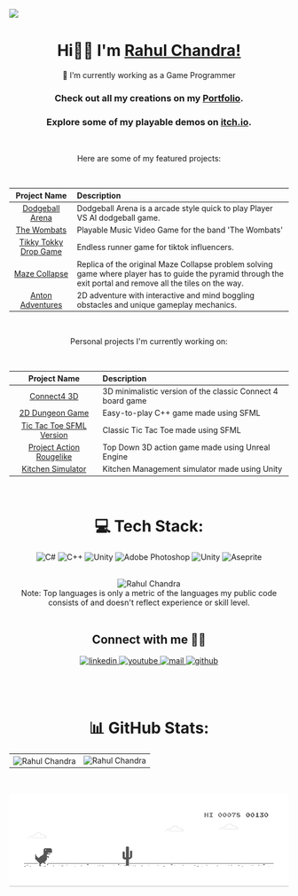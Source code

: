 

![](https://hit.yhype.me/github/profile?user_id=77713888)

<div align="center">


#   Hi👋🏻 I'm <a href="https://www.linkedin.com/in/chandra-rahul-99c/" target="_blank"> Rahul Chandra! </a> 
🔭 I’m currently working as a Game Programmer<br>
<div align="justify">
 

</div> 
 
### Check out all my creations on my [Portfolio](https://www.rahulchandraportfolio.com/). 
  
  ### Explore some of my playable demos on [itch.io](https://rahul-chandra.itch.io/). 
 
 <br>
 
 
 Here are some of my featured projects:
 
<br>

| Project Name      | Description | 
| :---:        |    :----   |  
| [Dodgeball Arena](https://github.com/RahulChandra99/Dodgeball-Arena)     | Dodgeball Arena is a arcade style quick to play Player VS AI dodgeball game. 
| [The Wombats](https://github.com/RahulChandra99/The-Wombats-Official-Game)   | Playable Music Video Game for the band 'The Wombats'
| [Tikky Tokky Drop Game](https://github.com/RahulChandra99/TikkyTokkyDropGame)     | Endless runner game for tiktok influencers.
| [Maze Collapse](https://github.com/RahulChandra99/Maze-Collapse)     | Replica of the original Maze Collapse problem solving game where player has to guide the pyramid through the exit portal and remove all the tiles on the way. 
| [Anton Adventures](https://github.com/RahulChandra99/Anton-Adventures)     | 2D adventure with interactive and mind boggling obstacles and unique gameplay mechanics.

 

<br/>
 
Personal projects I'm currently working on:
 
<br>

| Project Name      | Description | 
| :---:        |    :----   |  
| [Connect4 3D](https://github.com/RahulChandra99/ConnectFour3D)     | 3D minimalistic version of the classic Connect 4 board game 
| [2D Dungeon Game](https://github.com/RahulChandra99/2D-Dungeon-Game)   | Easy-to-play C++ game made using SFML
| [Tic Tac Toe SFML Version](https://github.com/RahulChandra99/Tic-Tac-Toe-SFML)     | Classic Tic Tac Toe made using SFML
| [Project Action Rougelike](https://github.com/RahulChandra99/ProjectActionRougelike)     | Top Down 3D action game made using Unreal Engine 
| [Kitchen Simulator](https://github.com/RahulChandra99/KitchenSim)     | Kitchen Management simulator made using Unity

 

<br/>
 

<!-- ## Skill Set 

<img style="margin: 10px" src="https://profilinator.rishav.dev/skills-assets/cplusplus-original.svg" alt="C++" height="50" />    <img style="margin: 10px" src="https://profilinator.rishav.dev/skills-assets/csharp-original.svg" alt="C#" height="50" />    <img style="margin: 10px" src="https://profilinator.rishav.dev/skills-assets/unity.png" alt="Unity" height="50" />    <img style="margin: 10px" src="https://profilinator.rishav.dev/skills-assets/photoshop-plain.svg" alt="Photoshop" height="50" />    <img style="margin: 10px" src="https://profilinator.rishav.dev/skills-assets/blender_community_badge_white.svg" alt="Blender" height="50" />  

<br/>   -->
 
   # 💻 Tech Stack:
![C#](https://img.shields.io/badge/c%23-%23239120.svg?style=for-the-badge&logo=c-sharp&logoColor=white) ![C++](https://img.shields.io/badge/c++-%2300599C.svg?style=for-the-badge&logo=c%2B%2B&logoColor=white) ![Unity](https://img.shields.io/badge/unity-FFFFFF?style=for-the-badge&logo=unity&logoColor=black)
 ![Adobe Photoshop](https://img.shields.io/badge/adobephotoshop-%2331A8FF.svg?style=for-the-badge&logo=adobephotoshop&logoColor=white)
 ![Unity](https://img.shields.io/badge/unrealengine-000000?style=for-the-badge&logo=unrealengine&logoColor=white) ![Aseprite](https://img.shields.io/badge/Aseprite-FFFFFF?style=for-the-badge&logo=Aseprite&logoColor=#7D929E)
 
 <br>
 <img src="https://github-readme-stats.vercel.app/api/top-langs/?username=rahulchandra99&theme=radical&hide_border=false&include_all_commits=true&count_private=true&layout=compact" alt="Rahul Chandra" /><br>
   Note: Top languages is only a metric of the languages my public code consists of and doesn't reflect experience or skill level.
 <br><br>
 
## Connect with me 🤝🏻
<a href="https://www.linkedin.com/in/chandra-rahul-99c/" target="_blank">
<img src=https://img.shields.io/badge/linkedin-%231E77B5.svg?&style=for-the-badge&logo=linkedin&logoColor=white alt=linkedin style="margin-bottom: 5px;" />
</a>
<a href="https://www.youtube.com/channel/UCkfq7iT2l3Bt_1CCmjA4y7g" target="_blank">
<img src=https://img.shields.io/badge/youtube-%23EE4831.svg?&style=for-the-badge&logo=youtube&logoColor=white alt=youtube style="margin-bottom: 5px;" />
</a>
<a href="mailto:rahulchandra99@gmail.com" target="_blank">
<img src=https://img.shields.io/badge/Gmail-D14836?style=for-the-badge&logo=gmail&logoColor=white alt=mail style="margin-bottom: 5px;" />
</a> 
<a href="https://github.com/RahulChandra99" target="_blank">
<img src=https://img.shields.io/badge/github-%2324292e.svg?&style=for-the-badge&logo=github&logoColor=white alt=github style="margin-bottom: 5px;" />
</a>
<br/>
</a>
 

<br><br> 
 

# 📊 GitHub Stats:

 <table>
  <tr>
   
<td><img align="center" src="https://github-readme-streak-stats.herokuapp.com/?user=RahulChandra99&theme=radical&hide_border=false" alt="Rahul Chandra" />
    <td><img src="https://github-readme-stats.vercel.app/api?username=RahulChandra99&theme=radical&hide_border=false&include_all_commits=true&count_private=true" alt="Rahul Chandra" /></td>
  </tr>
</table>
<!-- <div align="center"> -->
<p></p>

<br>

![Dino](https://raw.githubusercontent.com/Dhiraj57/Dhiraj57/main/dino.gif)










